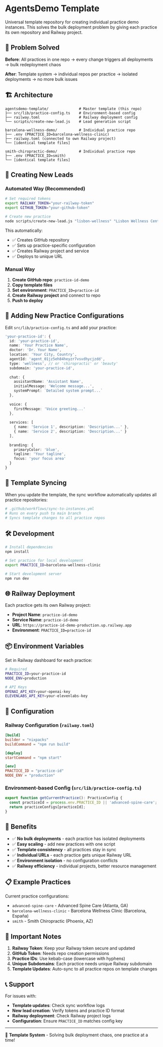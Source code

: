 # AgentsDemo Template

Universal template repository for creating individual practice demo instances. This solves the bulk deployment problem by giving each practice its own repository and Railway project.

## 🎯 Problem Solved

**Before**: All practices in one repo → every change triggers all deployments → bulk redeployment chaos

**After**: Template system → individual repos per practice → isolated deployments → no more bulk issues

## 🏗️ Architecture

```
agentsdemo-template/              # Master template (this repo)
├── src/lib/practice-config.ts    # Environment-based config
├── railway.toml                  # Railway deployment config
└── scripts/create-new-lead.js    # Lead generation script

barcelona-wellness-demo/          # Individual practice repo
├── .env (PRACTICE_ID=barcelona-wellness-clinic)
├── railway.toml (connected to own Railway project)
└── [identical template files]

smith-chiropractic-demo/          # Individual practice repo  
├── .env (PRACTICE_ID=smith)
└── [identical template files]
```

## 🚀 Creating New Leads

### Automated Way (Recommended)

```bash
# Set required tokens
export RAILWAY_TOKEN="your-railway-token"
export GITHUB_TOKEN="your-github-token"

# Create new practice
node scripts/create-new-lead.js "lisbon-wellness" "Lisbon Wellness Center" "Dr. Maria Santos" "Lisbon, Portugal"
```

This automatically:
- ✅ Creates GitHub repository
- ✅ Sets up practice-specific configuration  
- ✅ Creates Railway project and service
- ✅ Deploys to unique URL

### Manual Way

1. **Create GitHub repo**: `practice-id-demo`
2. **Copy template files**
3. **Set environment**: `PRACTICE_ID=practice-id`
4. **Create Railway project** and connect to repo
5. **Push to deploy**

## 📝 Adding New Practice Configurations

Edit `src/lib/practice-config.ts` and add your practice:

```typescript
'your-practice-id': {
  id: 'your-practice-id',
  name: 'Your Practice Name',
  doctor: 'Dr. Your Name',
  location: 'Your City, Country',
  agentId: 'agent_01jz5eh84heyzr7vsvdhycjzdd',
  type: 'wellness', // or 'chiropractic' or 'beauty'
  subdomain: 'your-practice-id',
  
  chat: {
    assistantName: 'Assistant Name',
    initialMessage: 'Welcome message...',
    systemPrompt: `Detailed system prompt...`
  },
  
  voice: {
    firstMessage: 'Voice greeting...'
  },
  
  services: [
    { name: 'Service 1', description: 'Description...' },
    { name: 'Service 2', description: 'Description...' }
  ],
  
  branding: {
    primaryColor: 'blue',
    tagline: 'Your tagline',
    focus: 'your focus area'
  }
}
```

## 🔄 Template Syncing

When you update the template, the sync workflow automatically updates all practice repositories:

```yaml
# .github/workflows/sync-to-instances.yml
# Runs on every push to main branch
# Syncs template changes to all practice repos
```

## 🛠️ Development

```bash
# Install dependencies
npm install

# Set practice for local development
export PRACTICE_ID=barcelona-wellness-clinic

# Start development server
npm run dev
```

## 🌐 Railway Deployment

Each practice gets its own Railway project:

- **Project Name**: `practice-id-demo`
- **Service Name**: `practice-id-demo`  
- **URL**: `https://practice-id-demo-production.up.railway.app`
- **Environment**: `PRACTICE_ID=practice-id`

## 📦 Environment Variables

Set in Railway dashboard for each practice:

```bash
# Required
PRACTICE_ID=your-practice-id
NODE_ENV=production

# API Keys
OPENAI_API_KEY=your-openai-key
ELEVENLABS_API_KEY=your-elevenlabs-key
```

## 🔧 Configuration

### Railway Configuration (`railway.toml`)
```toml
[build]
builder = "nixpacks"
buildCommand = "npm run build"

[deploy]
startCommand = "npm start"

[env]
PRACTICE_ID = "practice-id"
NODE_ENV = "production"
```

### Environment-based Config (`src/lib/practice-config.ts`)
```typescript
export function getCurrentPractice(): PracticeConfig {
  const practiceId = process.env.PRACTICE_ID || 'advanced-spine-care';
  return practiceConfigs[practiceId];
}
```

## 🎉 Benefits

- ✅ **No bulk deployments** - each practice has isolated deployments
- ✅ **Easy scaling** - add new practices with one script
- ✅ **Template consistency** - all practices stay in sync
- ✅ **Individual URLs** - each practice gets unique Railway URL
- ✅ **Environment isolation** - no configuration conflicts
- ✅ **Railway efficiency** - individual projects, better resource management

## 📋 Example Practices

Current practice configurations:
- `advanced-spine-care` - Advanced Spine Care (Atlanta, GA)
- `barcelona-wellness-clinic` - Barcelona Wellness Clinic (Barcelona, España)  
- `smith` - Smith Chiropractic (Phoenix, AZ)

## 🚨 Important Notes

1. **Railway Token**: Keep your Railway token secure and updated
2. **GitHub Token**: Needs repo creation permissions  
3. **Practice IDs**: Use kebab-case (lowercase with hyphens)
4. **Unique Subdomains**: Each practice needs unique Railway subdomain
5. **Template Updates**: Auto-sync to all practice repos on template changes

## 📞 Support

For issues with:
- **Template updates**: Check sync workflow logs
- **New lead creation**: Verify tokens and practice ID format
- **Railway deployment**: Check Railway project logs
- **Configuration**: Ensure `PRACTICE_ID` matches config key

---

🤖 **Template System** - Solving bulk deployment chaos, one practice at a time!